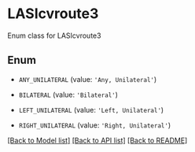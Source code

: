 # LASIcvroute3

Enum class for LASIcvroute3

## Enum

* `ANY_UNILATERAL` (value: `'Any, Unilateral'`)

* `BILATERAL` (value: `'Bilateral'`)

* `LEFT_UNILATERAL` (value: `'Left, Unilateral'`)

* `RIGHT_UNILATERAL` (value: `'Right, Unilateral'`)

[[Back to Model list]](../README.md#documentation-for-models) [[Back to API list]](../README.md#documentation-for-api-endpoints) [[Back to README]](../README.md)


